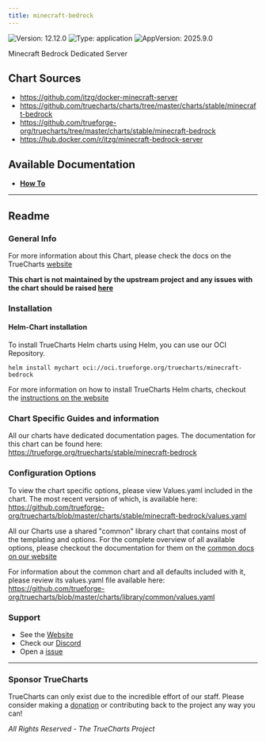 ```yaml
---
title: minecraft-bedrock
---
```


![Version: 12.12.0](https://img.shields.io/badge/Version-12.12.0-informational?style=flat-square) ![Type: application](https://img.shields.io/badge/Type-application-informational?style=flat-square) ![AppVersion: 2025.9.0](https://img.shields.io/badge/AppVersion-2025.9.0-informational?style=flat-square)

Minecraft Bedrock Dedicated Server

## Chart Sources

- https://github.com/itzg/docker-minecraft-server
- https://github.com/truecharts/charts/tree/master/charts/stable/minecraft-bedrock
- https://github.com/trueforge-org/truecharts/tree/master/charts/stable/minecraft-bedrock
- https://hub.docker.com/r/itzg/minecraft-bedrock-server

## Available Documentation

- [**How To**](./how-to)


---

## Readme


### General Info

For more information about this Chart, please check the docs on the TrueCharts [website](https://trueforge.org/truecharts/stable/minecraft-bedrock)

**This chart is not maintained by the upstream project and any issues with the chart should be raised [here](https://github.com/trueforge-org/truecharts/issues/new/choose)**

### Installation

#### Helm-Chart installation

To install TrueCharts Helm charts using Helm, you can use our OCI Repository.

`helm install mychart oci://oci.trueforge.org/truecharts/minecraft-bedrock`

For more information on how to install TrueCharts Helm charts, checkout the [instructions on the website](https://trueforge.org/truecharts/guides/)

### Chart Specific Guides and information

All our charts have dedicated documentation pages.
The documentation for this chart can be found here:
https://trueforge.org/truecharts/stable/minecraft-bedrock

### Configuration Options

To view the chart specific options, please view Values.yaml included in the chart.
The most recent version of which, is available here: https://github.com/trueforge-org/truecharts/blob/master/charts/stable/minecraft-bedrock/values.yaml

All our Charts use a shared "common" library chart that contains most of the templating and options.
For the complete overview of all available options, please checkout the documentation for them on the [common docs on our website](https://trueforge.org/truecharts-common/)

For information about the common chart and all defaults included with it, please review its values.yaml file available here: https://github.com/trueforge-org/truecharts/blob/master/charts/library/common/values.yaml

### Support

- See the [Website](https://truecharts.org)
- Check our [Discord](https://discord.gg/tVsPTHWTtr)
- Open a [issue](https://github.com/trueforge-org/truecharts/issues/new/choose)

---

### Sponsor TrueCharts

TrueCharts can only exist due to the incredible effort of our staff.
Please consider making a [donation](https://trueforge.org/general/sponsor/) or contributing back to the project any way you can!

_All Rights Reserved - The TrueCharts Project_
